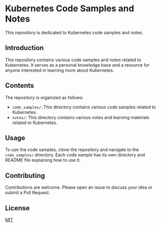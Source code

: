 # Kubernetes Code Samples and Notes

This repository is dedicated to Kubernetes code samples and notes.

## Introduction

This repository contains various code samples and notes related to Kubernetes. It serves as a personal knowledge base and a resource for anyone interested in learning more about Kubernetes.

## Contents

The repository is organized as follows:

- `code_samples/`: This directory contains various code samples related to Kubernetes.
- `notes/`: This directory contains various notes and learning materials related to Kubernetes.

## Usage

To use the code samples, clone the repository and navigate to the `code_samples/` directory. Each code sample has its own directory and README file explaining how to use it.

## Contributing

Contributions are welcome. Please open an issue to discuss your idea or submit a Pull Request.

## License

[MIT](https://choosealicense.com/licenses/mit/)